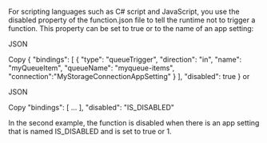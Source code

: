 For scripting languages such as C# script and JavaScript, you use the disabled property of the function.json file to tell the runtime not to trigger a function. This property can be set to true or to the name of an app setting:

JSON

Copy
{
    "bindings": [
        {
            "type": "queueTrigger",
            "direction": "in",
            "name": "myQueueItem",
            "queueName": "myqueue-items",
            "connection":"MyStorageConnectionAppSetting"
        }
    ],
    "disabled": true
}
or

JSON

Copy
    "bindings": [
        ...
    ],
    "disabled": "IS_DISABLED"

In the second example, the function is disabled when there is an app setting that is named IS_DISABLED and is set to true or 1.